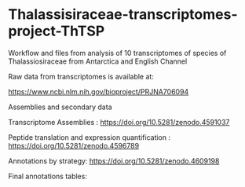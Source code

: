 # Thalassisiraceae-transcriptomes-project-ThTSP
Workflow and files from analysis of 10 transcriptomes of species of Thalassiosiraceae from Antarctica and English Channel

Raw data from transcriptomes is available at:

https://www.ncbi.nlm.nih.gov/bioproject/PRJNA706094

Assemblies and secondary data

Transcriptome Assemblies : https://doi.org/10.5281/zenodo.4591037

Peptide translation and expression quantification : https://doi.org/10.5281/zenodo.4596789


Annotations by strategy: https://doi.org/10.5281/zenodo.4609198


Final annotations tables:


